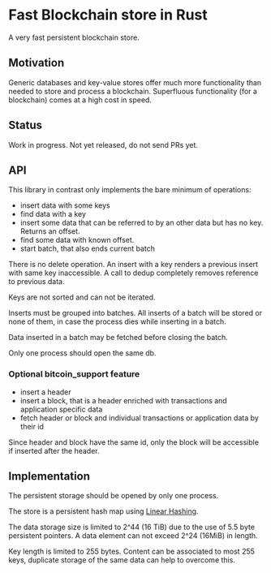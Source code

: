# Fast Blockchain store in Rust
A very fast persistent blockchain store.

## Motivation
Generic databases and key-value stores offer much more functionality 
than needed to store and process a blockchain. Superfluous functionality (for a blockchain)
comes at a high cost in speed. 

## Status
Work in progress. Not yet released, do not send PRs yet.


## API
This library in contrast only implements the bare minimum of operations:

* insert data with some keys
* find data with a key
* insert some data that can be referred to by an other data but has no key. Returns an offset.
* find some data with known offset.
* start batch, that also ends current batch

There is no delete operation. An insert with a key renders a previous insert with same key inaccessible. 
A call to dedup completely removes reference to previous data.

Keys are not sorted and can not be iterated. 
 
Inserts must be grouped into batches. All inserts of a batch will be stored 
or none of them, in case the process dies while inserting in a batch.

Data inserted in a batch may be fetched before closing the batch.

Only one process should open the same db.

### Optional bitcoin_support feature
* insert a header
* insert a block, that is a header enriched with transactions and application specific data
* fetch header or block and individual transactions or application data by their id

Since header and block have the same id, only the block will be accessible if inserted after the header. 

## Implementation
The persistent storage should be opened by only one process. 

The store is a persistent hash map using [Linear Hashing](https://en.wikipedia.org/wiki/Linear_hashing).

The data storage size is limited to 2^44 (16 TiB) due to the use of 5.5 byte persistent
pointers. A data element can not exceed 2^24 (16MiB) in length. 

Key length is limited to 255 bytes. Content can be associated to most 255 keys, 
duplicate storage of the same data can help to overcome this.





